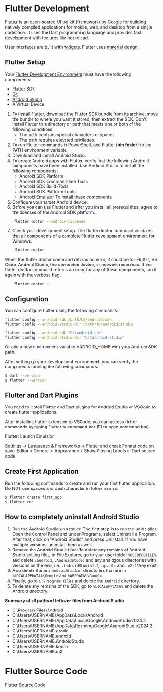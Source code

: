 # Flutter Development

[Flutter](https://github.com/flutter/flutter) is an open-source UI toolkit (framework) by Google for building natively compiled applications for mobile, web, and desktop from a single codebase. It uses the Dart programming language and provides fast development with features like hot reload.

User interfaces are built with [widgets](https://docs.flutter.dev/ui/widgets). Flutter uses [material design](https://m3.material.io/).

## Flutter Setup

Your [Flutter Development Environment](https://docs.flutter.dev/get-started/install/windows/mobile) must have the following components:

* [Flutter SDK](https://docs.flutter.dev/get-started/install)
* [Git](https://git-scm.com/)
* [Android Studio](https://developer.android.com/studio)
* A Virtual Device

1. To install Flutter, download the [Flutter SDK bundle](https://docs.flutter.dev/release/archive) from its archive, move the bundle to where you want it stored, then extract the SDK. Don't install Flutter to a directory or path that meets one or both of the following conditions:
    * The path contains special characters or spaces.
    * The path requires elevated privileges.
2. To run Flutter commands in PowerShell, add Flutter (**bin folder**) to the PATH environment variable.
3. Download and install Android Studio.
4. To create Android apps with Flutter, verify that the following Android components have been installed. Use Android Studio to install the following components:
    * Android SDK Platform
    * Android SDK Command-line Tools
    * Android SDK Build-Tools
    * Android SDK Platform-Tools
    * Android Emulator
    To install these components
5. Configure your target Android device.
6. Before you can use Flutter and after you install all prerequisites, agree to the licenses of the Android SDK platform.
```bat
    flutter doctor --android-licenses
```
7. Check your development setup. The flutter doctor command validates that all components of a complete Flutter development environment for Windows.
```bat   
    flutter doctor
```    
When the flutter doctor command returns an error, it could be for Flutter, VS Code, Android Studio, the connected device, or network resources. If the flutter doctor command returns an error for any of these components, run it again with the verbose flag.

```bat    
    flutter doctor -v
```

## Configuration

You can configure flutter using the following commands:

```bat
flutter config --android-sdk /path/to/android/sdk
flutter config --android-studio-dir /path/to/android/studio

flutter config --android-sdk "C:\android-sdk"
flutter config --android-studio-dir "C:\android-studio"
```

Or add a new environment variable ANDROID_HOME with your Android SDK path.

After setting up your development environment, you can verify the components running the following commands:

```bash
$ dart --version
$ flutter --version
```

## Flutter and Dart Plugins

You need to install Flutter and Dart plugins for Android Studio or VSCode to create flutter applications. 

After installing flutter extension to VSCode, you can access flutter commands by typing Flutter to command bar (F1 to open command bar).

Flutter: Launch Emulator

Settings -> Languages & Frameworks -> Flutter and check Format code on save.
Editor > General > Appearance > Show Closing Labels in Dart source code

## Create First Application

Run the following commands to create and run your first flutter application. Do NOT use spaces and dash character in folder names.

```bash
$ flutter create first_app
$ flutter run
```

## How to completely uninstall Android Studio

1. Run the Android Studio uninstaller: The first step is to run the uninstaller. Open the Control Panel and under Programs, select Uninstall a Program. After that, click on "Android Studio" and press Uninstall. If you have multiple versions, uninstall them as well.
2. Remove the Android Studio files: To delete any remains of Android Studio setting files, in File Explorer, go to your user folder `%USERPROFILE%`, and delete `.android`, `.AndroidStudio` and any analogous directories with versions on the end, i.e. `.AndroidStudio1.2`, `.gradle` and `.m2` if they exist.
3. Also delete the any `AndroidStudio*` directories that are in `%LOCALAPPDATA%\Google` and `%APPDATA%\Google`.
4. Finally, go to `C:\Program Files` and delete the `Android` directory.
5. To delete any remains of the SDK, go to `%LOCALAPPDATA%` and delete the Android directory.

**Summary of all paths of leftover files from Android Studio**

* C:\Program Files\Android
* C:\Users\USERNAME\AppData\Local\Android
* C:\Users\USERNAME\AppData\Local\Google\AndroidStudio2024.2
* C:\Users\USERNAME\AppData\Roaming\Google\AndroidStudio2024.2
* C:\Users\USERNAME\.gradle
* C:\Users\USERNAME\.android
* C:\Users\USERNAME\.AndroidStudio
* C:\Users\USERNAME\.konan
* C:\Users\USERNAME\.m2

# Flutter Source Code

[Flutter Source Code](https://github.com/flutter/flutter/tree/master/packages/flutter/lib/src)